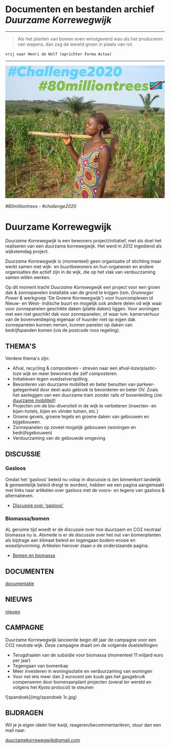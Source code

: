 # Documenten en bestanden archief *Duurzame Korrewegwijk*

---
> Als het planten van bomen even winstgevend was als het produceren van wapens, dan zag de wereld groen in plaats van rot.
```
vrij naar Henri de Wolf (oprichter Forma Actua)
```
---
![wijkbakfiets](img/challenge2020-80milliontrees.jpg)

 *#80milliontrees - #challenge2020*

# Duurzame Korrewegwijk

*Duurzame Korrewegwijk* is een bewoners project/initiatief, met als doel het realiseren van een duurzame korrewegwijk. Het werd in 2012 ingediend als wijkstemdag project.

*Duurzame Korrewegwijk* is (momenteel) geen organisatie of stichting maar werkt samen met wijk- en buurtbewoners en hun organenen en andere organisaties die actief zijn in de wijk, die op het vlak van verduurzaming samen willen werken.

Op dit moment tracht *Duurzame Korrewegwijk* een project voor een groen dak & zonnepanelen installatie van de grond te krijgen (ism. *Grunneger Power* & werkgroep 'De Groene Korrewegwijk') voor huurcomplexen id Nieuw- en West- Indische buurt en mogelijk ook andere delen vd wijk waar voor zonnepanelen geschikte daken (platte daken) liggen. Voor woningen met een niet geschikt dak voor zonnepanelen, of waar ivm. kamerverhuur van de bovenverdieping eigenaar of huurder niet op eigen dak zonnepanelen kunnen nemen, kunnen panelen op daken van bedrijfspanden komen (via de postcode roos regeling).

## THEMA'S

Verdere thema's zijn:
* Afval, recycling & composteren - streven naar een afval-loze/plastic-loze wijk en meer bewoners die zelf composteren.
* Initiatieven tegen voedselverspilling.
* Bevorderen van duurzame mobiliteit en beter benutten van parkeer-gelegenheid door deel-auto gebruik te bevorderen en beter OV. Zoals het aanleggen van een duurzame tram zonder rails of bovenleiding (zie: [duurzame mobiliteit](https://github.com/duurzamekorrewegwijk/DuurzameKorrewegwijk/tree/master/doc/mobiliteit))
* Projecten om de bio-diversiteit in de wijk te verbeteren (insecten- en bijen-hotels, bijen en vlinder tuinen, etc.)
* Groene gevels, groene tegels en groene daken van gebouwen en bijgebouwen.
* Zonnepanelen op zoveel mogelijk gebouwen (woningen en bedrijfsgebouwen)
* Verduurzaming van de gebouwde omgeving

## DISCUSSIE

### Gasloos

Omdat het 'gasloos' beleid nu volop in discussie is (en binnenkort landelijk & gemeentelijk beleid dreigt te worden), hebben we een pagina aangemaakt met links naar artikelen over gasloos met de voors- en tegens van gasloos & alternatieven.

* [Discussie over 'gasloos'](doc/gasloos/README.md)

### Biomassa/bomen

AL geruime tijd woedt er de discussie over hoe duurzaam en CO2 neutraal biomassa nu is. Alsmede is er de discussie over het nut van bomenplanten als bijdrage aan klimaat beleid en tegengaan bodem-erosie en woestijnvorming. Artikelen hierover staan o de onderstaande pagina.

* [Bomen en biomassa](doc/bomen/README.md)

## DOCUMENTEN

[documentatie](doc/README.md)

## NIEUWS

[nieuws](doc/nieuws/README.md)

## CAMPAGNE

Duurzame Korrewegwijk lanceerde begin dit jaar de campagne voor een CO2 neutrale wijk. Deze campagne draait om de volgende doelstellingen:
* Terugdraaien van de subsidie voor biomassa (momenteel 11 miljard euro per jaar)
* Tegengaan van bomenkap
* Meer investeren in woningisolatie en verduurzaming van woningen
* Voor net iets meer dan 2 eurocent per kuub gas het gasgebruik compenseren door bomenaanplant projecten (overal ter wereld en volgens het Kyoto protocol) te steunen

![spandoek](img/spandoek 1c.jpg)

## BIJDRAGEN

Wil je je eigen ideën hier kwijt, reageren/becommentariëren, stuur dan een mail naar:

duurzamekorrewegwijk@gmail.com
